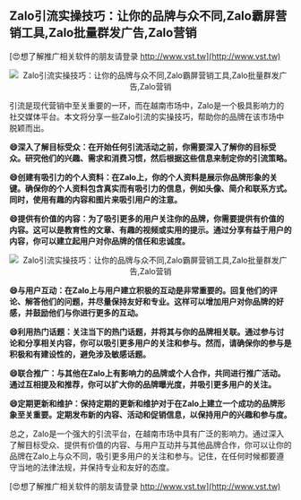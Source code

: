## **Zalo引流实操技巧：让你的品牌与众不同,Zalo霸屏营销工具,Zalo批量群发广告,Zalo营销**

[😍想了解推广相关软件的朋友请登录 http://www.vst.tw](http://www.vst.tw)

 <center><img src="https://vst.tw/MP4/tuiguang/png/6.png" alt="Zalo引流实操技巧：让你的品牌与众不同,Zalo霸屏营销工具,Zalo批量群发广告,Zalo营销"></center>

引流是现代营销中至关重要的一环，而在越南市场中，Zalo是一个极具影响力的社交媒体平台。本文将分享一些Zalo引流的实操技巧，帮助你的品牌在该市场中脱颖而出。

**😄深入了解目标受众：在开始任何引流活动之前，你需要深入了解你的目标受众。研究他们的兴趣、需求和消费习惯，然后根据这些信息来制定你的引流策略。**

**😄创建有吸引力的个人资料：在Zalo上，你的个人资料是展示你品牌形象的关键。确保你的个人资料包含真实而有吸引力的信息，例如头像、简介和联系方式。同时，使用有趣的内容和图片来吸引用户的注意。**

**😄提供有价值的内容：为了吸引更多的用户关注你的品牌，你需要提供有价值的内容。这可以是教育性的文章、有趣的视频或实用的提示。通过分享有益于用户的内容，你可以建立起用户对你品牌的信任和忠诚度。**

 <center><img src="https://vst.tw/MP4/tuiguang/png/6.png" alt="Zalo引流实操技巧：让你的品牌与众不同,Zalo霸屏营销工具,Zalo批量群发广告,Zalo营销"></center>

**😄与用户互动：在Zalo上与用户建立积极的互动是非常重要的。回复他们的评论、解答他们的问题，并尽量保持友好和专业。这样可以增加用户对你品牌的好感，并鼓励他们与你进行更多的互动。**

**😄利用热门话题：关注当下的热门话题，并将其与你的品牌相关联。通过参与讨论和分享相关内容，你可以吸引更多用户的关注和参与。然而，请确保你的参与是积极和有建设性的，避免涉及敏感话题。**

**😄联合推广：与其他在Zalo上有影响力的品牌或个人合作，共同进行推广活动。通过互相提及和推荐，你可以扩大你的品牌曝光度，并吸引更多用户的关注。**

**😄定期更新和维护：保持定期的更新和维护对于在Zalo上建立一个成功的品牌形象至关重要。定期发布新的内容、活动和促销信息，以保持用户的兴趣和参与度。**

总之，Zalo是一个强大的引流平台，在越南市场中具有广泛的影响力。通过深入了解目标受众、提供有价值的内容、与用户互动并与其他品牌合作，你可以让你的品牌在Zalo上与众不同，吸引更多用户的关注和参与。记住，在任何时候都要遵守当地的法律法规，并保持专业和友好的态度。

[😍想了解推广相关软件的朋友请登录 http://www.vst.tw](http://www.vst.tw)




